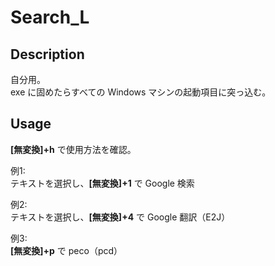 # Search_L 

## Description  
自分用。  
exe に固めたらすべての Windows マシンの起動項目に突っ込む。

## Usage  
**[無変換]+h** で使用方法を確認。  

例1:  
テキストを選択し、**[無変換]+1** で Google 検索  

例2:  
テキストを選択し、**[無変換]+4** で Google 翻訳（E2J）  

例3:  
**[無変換]+p** で peco（pcd）
